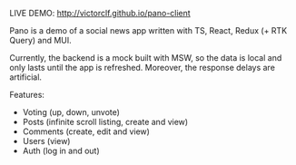 LIVE DEMO: http://victorclf.github.io/pano-client

Pano is a demo of a social news app written with TS, React, Redux (+ RTK Query) and MUI.

Currently, the backend is a mock built with MSW, so the data is local and only lasts until the app is refreshed. Moreover, the response delays are artificial.

Features:
- Voting (up, down, unvote)
- Posts (infinite scroll listing, create and view)
- Comments (create, edit and view)
- Users (view)
- Auth (log in and out)
